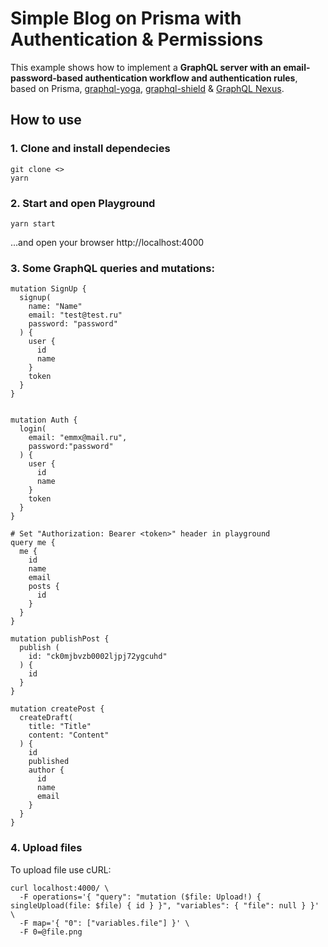 # Simple Blog on Prisma with Authentication & Permissions

This example shows how to implement a **GraphQL server with an email-password-based authentication workflow and authentication rules**, based on Prisma, [graphql-yoga](https://github.com/prisma/graphql-yoga), [graphql-shield](https://github.com/maticzav/graphql-shield) & [GraphQL Nexus](https://nexus.js.org/).

## How to use

### 1. Clone and install dependecies

```
git clone <>
yarn
```

### 2. Start and open Playground

```
yarn start
```

...and open your browser http://localhost:4000

### 3. Some GraphQL queries and mutations:

```
mutation SignUp {
  signup(
    name: "Name"
    email: "test@test.ru"
    password: "password"
  ) {
    user {
      id
      name
    }
    token
  }
}


mutation Auth {
  login(
    email: "emmx@mail.ru",
    password:"password"
  ) {
    user {
      id
      name
    }
    token
  }
}

# Set "Authorization: Bearer <token>" header in playground
query me {
  me {
    id
    name
    email
    posts {
      id
    }
  }
}

mutation publishPost {
  publish (
    id: "ck0mjbvzb0002ljpj72ygcuhd"
  ) {
    id
  }
}

mutation createPost {
  createDraft(
    title: "Title"
    content: "Content"
  ) {
    id
    published
    author {
      id
      name
      email
    }
  }
}
```

### 4. Upload files

To upload file use cURL:

```
curl localhost:4000/ \
  -F operations='{ "query": "mutation ($file: Upload!) { singleUpload(file: $file) { id } }", "variables": { "file": null } }' \
  -F map='{ "0": ["variables.file"] }' \
  -F 0=@file.png
```